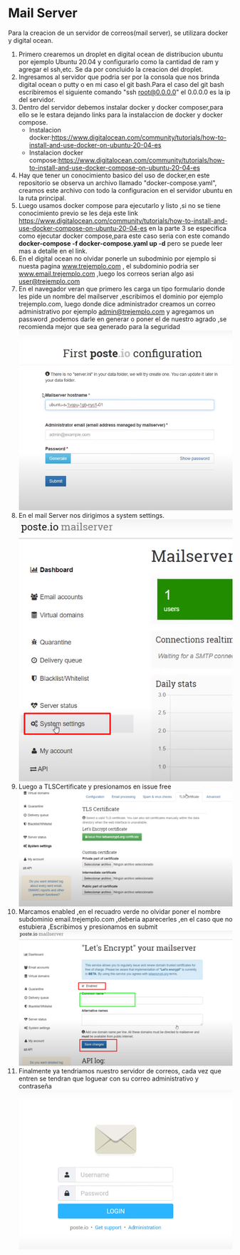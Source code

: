 # Mail Server 
Para la creacion de un servidor de correos(mail server), se  utilizara docker y digital ocean.
1. Primero crearemos un droplet en digital ocean de     distribucion ubuntu por ejemplo Ubuntu 20.04 y configurarlo como la cantidad de ram y agregar el ssh,etc. Se da por concluido la creacion del droplet.
2. Ingresamos al servidor que podria ser por la consola que nos brinda digital ocean o putty o en mi caso el git bash.Para el caso del git bash escribiremos el siguiente comando "ssh root@0.0.0.0"  el 0.0.0.0 es la ip del servidor.
3. Dentro del servidor debemos instalar docker y docker composer,para ello se le estara dejando links para la instalaccion de docker y docker compose.
   * Instalacion docker:https://www.digitalocean.com/community/tutorials/how-to-install-and-use-docker-on-ubuntu-20-04-es
   * Instalacion docker compose:https://www.digitalocean.com/community/tutorials/how-to-install-and-use-docker-compose-on-ubuntu-20-04-es
4. Hay que tener un conocimiento basico del uso de docker,en este repositorio se observa un archivo llamado "docker-compose.yaml", creamos este archivo con todo la configuracion en el servidor ubuntu en la ruta principal.
5. Luego usamos docker compose para ejecutarlo y listo ,si no se tiene conocimiento previo se les deja este link https://www.digitalocean.com/community/tutorials/how-to-install-and-use-docker-compose-on-ubuntu-20-04-es en la parte 3 se especifica como ejecutar docker compose,para este caso seria con este comando **docker-compose -f docker-compose.yaml up -d** pero se puede leer mas a detalle en el link.
6. En el digital ocean no olvidar ponerle un subodminio por ejemplo si nuesta pagina www.trejemplo.com , el subdominio podria ser www.email.trejemplo.com ,luego los correos serian algo asi user@trejemplo.com 
7. En el navegador veran que primero les carga un tipo formulario donde les pide un nombre del mailserver ,escribimos el dominio por ejemplo trejemplo.com, luego donde dice administrador creamos un correo administrativo por ejemplo admin@trejemplo.com y agregamos un password ,podemos darle en generar o poner el de nuestro agrado ,se recomienda mejor que sea generado para la seguridad ![mailServer](/Images/navegador.png)
8. En el mail Server nos dirigimos a  system settings.![Configuracion](/Images/systemsettings.png)
9. Luego a TLSCertificate y presionamos en issue free![certificado](Images/certificate.png)
10. Marcamos enabled ,en el recuadro verde no olvidar poner el nombre subdominio email.trejemplo.com ,deberia aparecerles ,en el caso que no estubiera ,Escribimos y  presionamos en submit ![certicado comprobacion](Images/checkbox.png)
11. Finalmente ya tendriamos nuestro servidor de correos, cada vez que entren se tendran que loguear con su correo administrativo y contraseña ![certicado comprobacion](Images/final.png)